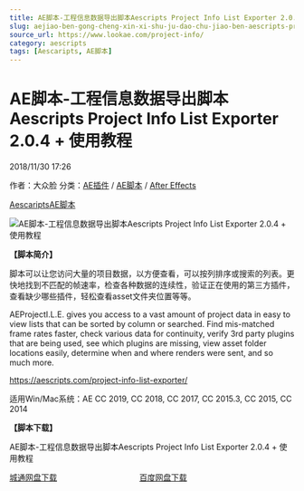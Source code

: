 ```yaml
---
title: AE脚本-工程信息数据导出脚本Aescripts Project Info List Exporter 2.0.4 + 使用教程
slug: aejiao-ben-gong-cheng-xin-xi-shu-ju-dao-chu-jiao-ben-aescripts-project-info-list-exporter-2-0-4-shi-yong-jiao-cheng
source_url: https://www.lookae.com/project-info/
category: aescripts
tags: [Aescaripts, AE脚本]
---
```

# AE脚本-工程信息数据导出脚本Aescripts Project Info List Exporter 2.0.4 + 使用教程

2018/11/30 17:26

作者：大众脸
分类：[AE插件](https://www.lookae.com/after-effects/aechajian/) / [AE脚本](https://www.lookae.com/after-effects/aescripts/) / [After Effects](https://www.lookae.com/after-effects/)

[Aescaripts](https://www.lookae.com/tag/aescaripts/)[AE脚本](https://www.lookae.com/tag/ae%e8%84%9a%e6%9c%ac/)

![AE脚本-工程信息数据导出脚本Aescripts Project Info List Exporter 2.0.4 + 使用教程](https://www.lookae.com/wp-content/uploads/2018/11/Project-Info-List-Exporter-.jpg "AE脚本-工程信息数据导出脚本Aescripts Project Info List Exporter 2.0.4 + 使用教程-LookAE.com")

**【脚本简介】**

脚本可以让您访问大量的项目数据，以方便查看，可以按列排序或搜索的列表。更快地找到不匹配的帧速率，检查各种数据的连续性，验证正在使用的第三方插件，查看缺少哪些插件，轻松查看asset文件夹位置等等。

AEProjectI.L.E. gives you access to a vast amount of project data in easy to view lists that can be sorted by column or searched. Find mis-matched frame rates faster, check various data for continuity, verify 3rd party plugins that are being used, see which plugins are missing, view asset folder locations easily, determine when and where renders were sent, and so much more.

https://aescripts.com/project-info-list-exporter/

适用Win/Mac系统：AE CC 2019, CC 2018, CC 2017, CC 2015.3, CC 2015, CC 2014

**【脚本下载】**

AE脚本-工程信息数据导出脚本Aescripts Project Info List Exporter 2.0.4 + 使用教程

[城通网盘下载](https://lookae.ctfile.com/fs/680462-322419910)                                     [百度网盘下载](https://pan.baidu.com/s/1TYgKhRCWOMZWNStJHfeXQA)
